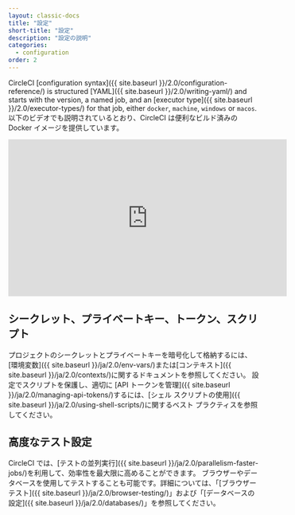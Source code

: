 ```yaml
---
layout: classic-docs
title: "設定"
short-title: "設定"
description: "設定の説明"
categories:
  - configuration
order: 2
---
```


CircleCI [configuration syntax]({{ site.baseurl }}/2.0/configuration-reference/) is structured [YAML]({{ site.baseurl }}/2.0/writing-yaml/) and starts with the version, a named job, and an [executor type]({{ site.baseurl }}/2.0/executor-types/) for that job, either `docker`, `machine`, `windows` or `macos`. 以下のビデオでも説明されているとおり、CircleCI は便利なビルド済みの Docker イメージを提供しています。

<div class="video-wrapper">
<iframe width="560" height="315" src="https://www.youtube.com/embed/PgIwBzXBn7M" frameborder="0" allow="autoplay; encrypted-media" allowfullscreen mark="crwd-mark"></iframe>
</div>

## シークレット、プライベートキー、トークン、スクリプト

プロジェクトのシークレットとプライベートキーを暗号化して格納するには、[環境変数]({{ site.baseurl }}/ja/2.0/env-vars/)または[コンテキスト]({{ site.baseurl }}/ja/2.0/contexts/)に関するドキュメントを参照してください。 設定でスクリプトを保護し、適切に [API トークンを管理]({{ site.baseurl }}/ja/2.0/managing-api-tokens/)するには、[シェル スクリプトの使用]({{ site.baseurl }}/ja/2.0/using-shell-scripts/)に関するベスト プラクティスを参照してください。

## 高度なテスト設定

CircleCI では、[テストの並列実行]({{ site.baseurl }}/ja/2.0/parallelism-faster-jobs/)を利用して、効率性を最大限に高めることができます。 ブラウザーやデータベースを使用してテストすることも可能です。詳細については、「[ブラウザーテスト]({{ site.baseurl }}/ja/2.0/browser-testing/)」および「[データベースの設定]({{ site.baseurl }}/ja/2.0/databases/)」を参照してください。